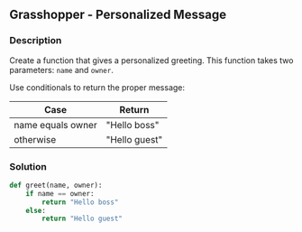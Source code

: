 ## Grasshopper - Personalized Message

### Description
Create a function that gives a personalized greeting. This function takes two parameters: `name` and `owner`.

Use conditionals to return the proper message:

| Case            | Return         |
|-----------------|----------------|
| name equals owner | "Hello boss"  |
| otherwise        | "Hello guest" |

### Solution 
```python
def greet(name, owner):
    if name == owner:
        return "Hello boss"
    else:
        return "Hello guest"
